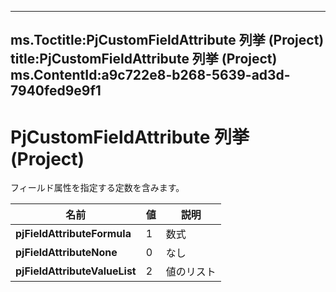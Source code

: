 

---
ms.Toctitle:PjCustomFieldAttribute 列挙 (Project)
title:PjCustomFieldAttribute 列挙 (Project)
ms.ContentId:a9c722e8-b268-5639-ad3d-7940fed9e9f1
---
# PjCustomFieldAttribute 列挙 (Project)




フィールド属性を指定する定数を含みます。

|**名前**|**値**|**説明**|
|---|---|---|
|**pjFieldAttributeFormula**|1|数式|
|**pjFieldAttributeNone**|0|なし|
|**pjFieldAttributeValueList**|2|値のリスト|




